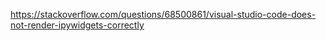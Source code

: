 https://stackoverflow.com/questions/68500861/visual-studio-code-does-not-render-ipywidgets-correctly